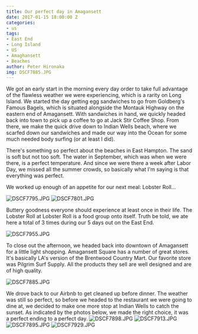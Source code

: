 ```yaml
---
title: Our perfect day in Amagansett
date: 2017-01-15 18:00:00 Z
categories:
- us
tags:
- East End
- Long Island
- US
- Amaghansett
- Beaches
author: Peter Hironaka
img: DSCF7885.JPG
---
```


 We got an early start in the morning every day order to take full advantage of the flawless weather we were experiencing, which is a rarity on Long Island. We started the day getting egg sandwiches to go from Goldberg's Famous Bagels, which is situated alongside the Montauk Highway on the eastern end of Amagansett. With sandwiches in hand, we quickly headed back into town to pick up a coffee to go at Jack Stir Coffee Shop. From there, we make the quick drive down to Indian Wells beach, where we scarfed down our sandwiches and made our way into the Ocean for some much needed body surfing (or at least I did). 

There's something so perfect about the beaches in East Hampton. The sand is soft but not too soft. The water in September, which was when we were there, is a perfect temperature. And since we were there a week after Labor Day, we missed all the summer crowds, so basically what I'm saying is that everything was perfect. 

We worked up enough of an appetite for our next meal: Lobster Roll...

![DSCF7795.JPG](/uploads/DSCF7795.JPG)
![DSCF7801.JPG](/uploads/DSCF7801.JPG)

Buttery goodness everyone should experience at least once in their life. The Lobster Roll at Lobster Roll is a food group onto itself. Truth be told, we ate here a total of 3 times during our 5 days out on the East End.


![DSCF7955.JPG](/uploads/DSCF7955.JPG)

To close out the afternoon, we headed back into downtown of Amagansett for a little light shopping. Amagansett Square has a number of great stores. It's basically LA's version of the Brentwood Country Mart. Our favorite store was Pilgrim Surf Supply. All the products they sell are well designed and are of high quality.


![DSCF7885.JPG](/uploads/DSCF7885.JPG)

We drove back to our Airbnb to get cleaned up before dinner. The weather was still so perfect, so before we headed to the restaurant we were going to dine at, we decided to make one more stop at Indian Wells to catch the sunset. As indicated by the photos below, we made the right choice, it was a perfect ending to a perfect day.
![DSCF7898.JPG](/uploads/DSCF7898.JPG)
![DSCF7913.JPG](/uploads/DSCF7913.JPG)
![DSCF7895.JPG](/uploads/DSCF7895.JPG)
![DSCF7929.JPG](/uploads/DSCF7929.JPG)